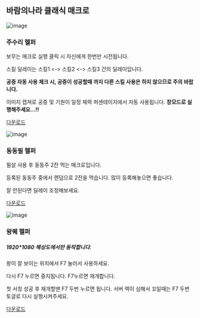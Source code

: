 바람의나라 클래식 매크로
---

![image](https://github.com/user-attachments/assets/1121311f-b966-481e-8943-c38ef156ba44)

### 주수리 헬퍼

보무는 매크로 실행 클릭 시 자신에게 한번만 시전됩니다.

스킬 딜레이는 스킬1 <-> 스킬2 <-> 스킬3 간의 딜레이입니다.

**공증 자동 사용 체크 시, 공증이 성공할때 까지 다른 스킬 사용은 하지 않으므로 주의 바랍니다.**

이미지 캡쳐로 공증 및 기원이 일정 체력 퍼센테이지에서 자동 사용됩니다. **창모드로 실행해주세요...!!**

[다운로드](https://objectstorage.ap-chuncheon-1.oraclecloud.com/n/axns7vzun2pq/b/bucket-20231116-1622/o/%EC%A3%BC%EC%88%98%EB%A6%AC%ED%97%AC%ED%8D%BC.exe)

![image](https://github.com/user-attachments/assets/d8efbdcf-ae82-4606-8eec-ba3481209af2)


### 동동필 헬퍼

필살 사용 후 동동주 2잔 먹는 매크로입니다.

등록된 동동주 중에서 랜덤으로 2잔을 먹습니다. 많이 등록해놓으면 좋습니다.

잘 안된다면 딜레이 조정해보세요.

[다운로드](https://objectstorage.ap-chuncheon-1.oraclecloud.com/n/axns7vzun2pq/b/bucket-20231116-1622/o/%EB%8F%99%EB%8F%99%ED%95%84%ED%97%AC%ED%8D%BC.exe)

![image](https://github.com/user-attachments/assets/deedb187-3f1a-4e0a-b36e-4ca59b9d7389)



### 왕퀘 헬퍼

##### 1920*1080 해상도에서만 동작합니다.

왕이 잘 보이는 위치에서 F7 눌러서 사용하세요. 

다시 F7 누르면 중지됩니다. F7누르면 재개합니다.

첫 서칭 성공 후 재개할땐 F7 두번 누르면 됩니다. 서버 렉이 심해서 꼬일때는 F7 두번 토글로 다시 실행시켜주세요.

[다운로드](https://objectstorage.ap-chuncheon-1.oraclecloud.com/n/axns7vzun2pq/b/bucket-20231116-1622/o/%EC%99%95%ED%80%98%ED%97%AC%ED%8D%BC.zip)




